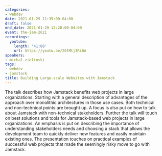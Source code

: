 ```yaml
---
categories:
- webdev
date: 2021-01-29 11:35:00-04:00
draft: false
end_date: 2021-01-29 12:20:00-04:00
event: the-jam-2021
recordings:
  youtube:
    length: '41:08'
    url: https://youtu.be/20lMtj3Ri0A
speakers:
- michal-zielinski
tags:
- webdev
- jamstack
title: Building Large-scale Websites with Jamstack
---
```



The talk describes how Jamstack benefits web projects in large organizations. Starting with a general description of advantages of the approach over monolithic architectures in those use cases. Both technical and non-technical points are brought up. A focus is also put on how to talk about Jamstack with non-technical stakeholders. Further the talk will touch on best solutions and tools for Jamstack-based web projects in large organizations.  An emphasis is put on describing the importance of understanding stakeholders needs and choosing a stack that allows the development team to quickly deliver new features and easily maintain existing ones. The presentation touches on practical examples of successful web projects that made the seemingly risky move to go with Jamstack.
